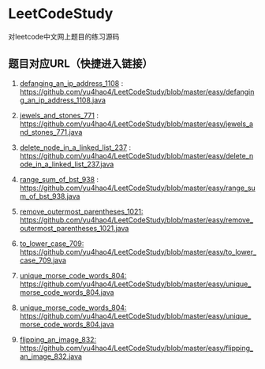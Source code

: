 # LeetCodeStudy

 对leetcode中文网上题目的练习源码
## 题目对应URL（快捷进入链接）

1.  <a href="https://github.com/yu4hao4/LeetCodeStudy/blob/master/easy/defanging_an_ip_address_1108.java">defanging_an_ip_address_1108</a> : 
    <br/>https://github.com/yu4hao4/LeetCodeStudy/blob/master/easy/defanging_an_ip_address_1108.java<br/>

2.  <a href="https://github.com/yu4hao4/LeetCodeStudy/blob/master/easy/jewels_and_stones_771.java">jewels_and_stones_771</a> : 
    <br/>https://github.com/yu4hao4/LeetCodeStudy/blob/master/easy/jewels_and_stones_771.java<br/>

3.  <a href="https://github.com/yu4hao4/LeetCodeStudy/blob/master/easy/delete_node_in_a_linked_list_237.java">delete_node_in_a_linked_list_237</a> : 
    <br/>https://github.com/yu4hao4/LeetCodeStudy/blob/master/easy/delete_node_in_a_linked_list_237.java<br/>

4.  <a href="https://github.com/yu4hao4/LeetCodeStudy/blob/master/easy/range_sum_of_bst_938.java">range_sum_of_bst_938</a> : 
    <br/>
    https://github.com/yu4hao4/LeetCodeStudy/blob/master/easy/range_sum_of_bst_938.java<br/>
    
5.  <a href="https://github.com/yu4hao4/LeetCodeStudy/blob/master/easy/remove_outermost_parentheses_1021.java">remove_outermost_parentheses_1021: </a>
    <br/>
    https://github.com/yu4hao4/LeetCodeStudy/blob/master/easy/remove_outermost_parentheses_1021.java<br/>
    
6.  <a href="https://github.com/yu4hao4/LeetCodeStudy/blob/master/easy/to_lower_case_709.java">to_lower_case_709: </a>
    <br/>
    https://github.com/yu4hao4/LeetCodeStudy/blob/master/easy/to_lower_case_709.java<br/>
    
7.  <a href="https://github.com/yu4hao4/LeetCodeStudy/blob/master/easy/unique_morse_code_words_804.java">unique_morse_code_words_804: </a>
    <br/>
    https://github.com/yu4hao4/LeetCodeStudy/blob/master/easy/unique_morse_code_words_804.java<br/>
    
8.  <a href="https://github.com/yu4hao4/LeetCodeStudy/blob/master/easy/unique_morse_code_words_804.java">unique_morse_code_words_804: </a>
    <br/>
    https://github.com/yu4hao4/LeetCodeStudy/blob/master/easy/unique_morse_code_words_804.java<br/>
    
9.  <a href="https://github.com/yu4hao4/LeetCodeStudy/blob/master/easy/flipping_an_image_832.java">flipping_an_image_832: </a>
    <br/>
    https://github.com/yu4hao4/LeetCodeStudy/blob/master/easy/flipping_an_image_832.java<br/>
